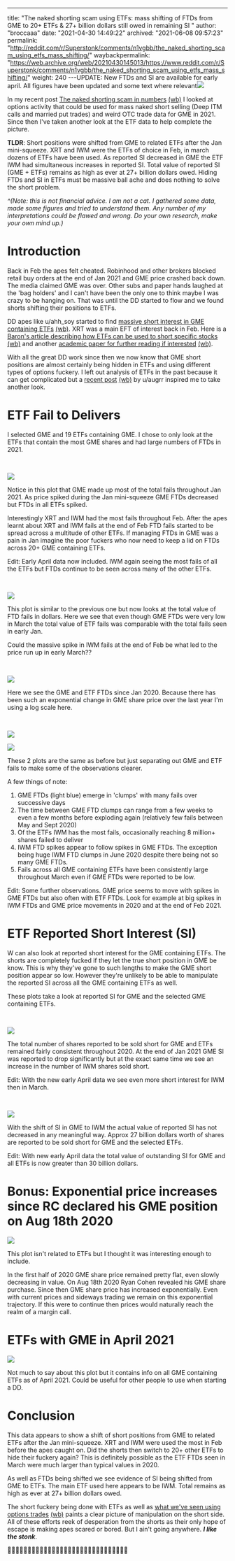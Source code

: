 ---
title: "The naked shorting scam using ETFs: mass shifting of FTDs from GME to 20+ ETFs & 27+ billion dollars still owed in remaining SI "
author: "broccaaa"
date: "2021-04-30 14:49:22"
archived: "2021-06-08 09:57:23"
permalink: "http://reddit.com/r/Superstonk/comments/n1vgbb/the_naked_shorting_scam_using_etfs_mass_shifting/"
waybackpermalink: "https://web.archive.org/web/20210430145013/https://www.reddit.com/r/Superstonk/comments/n1vgbb/the_naked_shorting_scam_using_etfs_mass_shifting/"
weight: 240
---UPDATE: New FTDs and SI are available for early april. All figures have been updated and some text where relevant![](/img/8r7jsff0icw61.png)


In my recent post [The naked shorting scam in numbers](https://www.reddit.com/r/Superstonk/comments/mvdgf5/the_naked_shorting_scam_in_numbers_ai_detection/) [(wb)](https://web.archive.org/web/20210602234023/https://www.reddit.com/r/Superstonk/comments/mvdgf5/the_naked_shorting_scam_in_numbers_ai_detection/) I looked at options activity that could be used for mass naked short selling (Deep ITM calls and married put trades) and weird OTC trade data for GME in 2021. Since then I've taken another look at the ETF data to help complete the picture.


**TLDR**: Short positions were shifted from GME to related ETFs after the Jan mini-squeeze. XRT and IWM were the ETFs of choice in Feb, in march dozens of ETFs have been used. As reported SI decreased in GME the ETF IWM had simultaneous increases in reported SI. Total value of reported SI (GME + ETFs) remains as high as ever at 27+ billion dollars owed. Hiding FTDs and SI in ETFs must be massive ball ache and does nothing to solve the short problem.


*^(Note: this is not financial advice. I am not a cat. I gathered some data, made some figures and tried to understand them. Any number of my interpretations could be flawed and wrong. Do your own research, make your own mind up.)*


Introduction
============


Back in Feb the apes felt cheated. Robinhood and other brokers blocked retail buy orders at the end of Jan 2021 and GME price crashed back down. The media claimed GME was over. Other subs and paper hands laughed at the 'bag holders' and I can't have been the only one to think maybe I was crazy to be hanging on. That was until the DD started to flow and we found shorts shifting their positions to ETFs.


DD apes like u/ahh\_soy started to find [massive short interest in GME containing ETFs](https://www.reddit.com/r/GME/comments/ljwo3v/serious_researchers_needed_now_i_think_i_know/) [(wb)](https://web.archive.org/web/20210503170623/https://www.reddit.com/r/GME/comments/ljwo3v/serious_researchers_needed_now_i_think_i_know/). XRT was a main EFT of interest back in Feb. Here is a [Baron's article describing how ETFs can be used to short specific stocks](https://www.barrons.com/articles/synthetic-shorting-with-etfs-1488206009) [(wb)](https://web.archive.org/web/20210216031547/https://www.barrons.com/articles/synthetic-shorting-with-etfs-1488206009) and another [academic paper for further reading if interested](https://papers.ssrn.com/sol3/papers.cfm?abstract_id=2836518) [(wb)](https://web.archive.org/web/20210327170248/https://papers.ssrn.com/sol3/papers.cfm?abstract_id=2836518).


With all the great DD work since then we now know that GME short positions are almost certainly being hidden in ETFs and using different types of options fuckery. I left out analysis of ETFs in the past because it can get complicated but a [recent post](https://www.reddit.com/r/Superstonk/comments/mvvmvp/time_to_expose_the_shell_game_ftds_can_be_reset/) [(wb)](https://web.archive.org/web/20210607083346/https://www.reddit.com/r/Superstonk/comments/mvvmvp/time_to_expose_the_shell_game_ftds_can_be_reset/) by u/augrr inspired me to take another look.


ETF Fail to Delivers
====================


I selected GME and 19 ETFs containing GME. I chose to only look at the ETFs that contain the most GME shares and had large numbers of FTDs in 2021.


​


![](/img/8r7jsff0icw61.png)


Notice in this plot that GME made up most of the total fails throughout Jan 2021. As price spiked during the Jan mini-squeeze GME FTDs decreased but FTDs in all ETFs spiked.


Interestingly XRT and IWM had the most fails throughout Feb. After the apes learnt about XRT and IWM fails at the end of Feb FTD fails started to be spread across a multitude of other ETFs. If managing FTDs in GME was a pain in Jan imagine the poor fuckers who now need to keep a lid on FTDs across 20+ GME containing ETFs.


Edit: Early April data now included. IWM again seeing the most fails of all the ETFs but FTDs continue to be seen across many of the other ETFs.


​


![](/img/nb4p4mq2icw61.png)


This plot is similar to the previous one but now looks at the total value of FTD fails in dollars. Here we see that even though GME FTDs were very low in March the total value of ETF fails was comparable with the total fails seen in early Jan.


Could the massive spike in IWM fails at the end of Feb be what led to the price run up in early March??


​


![](/img/01feidw6icw61.png)


Here we see the GME and ETF FTDs since Jan 2020. Because there has been such an exponential change in GME share price over the last year I'm using a log scale here.


​


![](/img/fqkc18s9icw61.png)


![](/img/8dbke22cicw61.png)


These 2 plots are the same as before but just separating out GME and ETF fails to make some of the observations clearer.


A few things of note:


1. GME FTDs (light blue) emerge in 'clumps' with many fails over successive days
2. The time between GME FTD clumps can range from a few weeks to even a few months before exploding again (relatively few fails between May and Sept 2020)
3. Of the ETFs IWM has the most fails, occasionally reaching 8 million+ shares failed to deliver
4. IWM FTD spikes appear to follow spikes in GME FTDs. The exception being huge IWM FTD clumps in June 2020 despite there being not so many GME FTDs.
5. Fails across all GME containing ETFs have been consistently large throughout March even if GME FTDs were reported to be low.


Edit: Some further observations. GME price seems to move with spikes in GME FTDs but also often with ETF FTDs. Look for example at big spikes in IWM FTDs and GME price movements in 2020 and at the end of Feb 2021.


ETF Reported Short Interest (SI)
================================


W can also look at reported short interest for the GME containing ETFs. The shorts are completely fucked if they let the true short position in GME be know. This is why they've gone to such lengths to make the GME short position appear so low. However they're unlikely to be able to manipulate the reported SI across all the GME containing ETFs as well.


These plots take a look at reported SI for GME and the selected GME containing ETFs.


​


![](/img/xrmdwd1kicw61.png)


The total number of shares reported to be sold short for GME and ETFs remained fairly consistent throughout 2020. At the end of Jan 2021 GME SI was reported to drop significantly but at the exact same time we see an increase in the number of IWM shares sold short.


Edit: With the new early April data we see even more short interest for IWM then in March.


​


![](/img/9rh6wzplicw61.png)


With the shift of SI in GME to IWM the actual value of reported SI has not decreased in any meaningful way. Approx 27 billion dollars worth of shares are reported to be sold short for GME and the selected ETFs.


Edit: With new early April data the total value of outstanding SI for GME and all ETFs is now greater than 30 billion dollars.


Bonus: Exponential price increases since RC declared his GME position on Aug 18th 2020
======================================================================================


![](/img/ldlw7maf7bw61.png)


This plot isn't related to ETFs but I thought it was interesting enough to include.


In the first half of 2020 GME share price remained pretty flat, even slowly decreasing in value. On Aug 18th 2020 Ryan Cohen revealed his GME share purchase. Since then GME share price has increased exponentially. Even with current prices and sideways trading we remain on this exponential trajectory. If this were to continue then prices would naturally reach the realm of a margin call.


ETFs with GME in April 2021
===========================


![](/img/6z7iur95cbw61.png)


Not much to say about this plot but it contains info on all GME containing ETFs as of April 2021. Could be useful for other people to use when starting a DD.


Conclusion
==========


This data appears to show a shift of short positions from GME to related ETFs after the Jan mini-squeeze. XRT and IWM were used the most in Feb before the apes caught on. Did the shorts then switch to 20+ other ETFs to hide their fuckery again? This is definitely possible as the ETF FTDs seen in March were much larger than typical values in 2020.


As well as FTDs being shifted we see evidence of SI being shifted from GME to ETFs. The main ETF used here appears to be IWM. Total remains as high as ever at 27+ billion dollars owed.


The short fuckery being done with ETFs as well as [what we've seen using options trades](https://www.reddit.com/r/Superstonk/comments/mvdgf5/the_naked_shorting_scam_in_numbers_ai_detection/) [(wb)](https://web.archive.org/web/20210602234023/https://www.reddit.com/r/Superstonk/comments/mvdgf5/the_naked_shorting_scam_in_numbers_ai_detection/) paints a clear picture of manipulation on the short side. All of these efforts reek of desperation from the shorts as their only hope of escape is making apes scared or bored. But I ain't going anywhere. ***I like the stonk***.


🚀🚀🚀🚀🚀🚀🚀🚀🚀🚀🚀🚀🚀🚀🚀🚀🚀🚀🚀🚀🚀🚀🚀🚀🚀🚀🚀🚀🚀🚀

